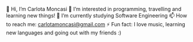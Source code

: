 👋 Hi, I’m Carlota Moncasi
👀 I’m interested in programming, travelling and learning new things!
🌱 I’m currently studying Software Engineering
📫 How to reach me: carlotamoncasi@gmail.com
⚡ Fun fact: I love music, learning new languages and going out with my friends :)

<!---
carlotamgm/carlotamgm is a ✨ special ✨ repository because its `README.md` (this file) appears on your GitHub profile.
You can click the Preview link to take a look at your changes.
--->
